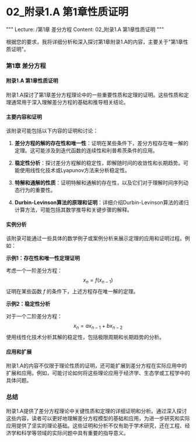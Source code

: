 # 02_附录1.A 第1章性质证明

"""
Lecture: /第1章 差分方程
Content: 02_附录1.A 第1章性质证明
"""

根据您的要求，我将详细分析和深入探讨第1章附录1.A的内容，主要关于"第1章性质证明"。

### 第1章 差分方程
#### 附录1.A 第1章性质证明

附录1.A探讨了第1章差分方程理论中的一些重要性质和定理的证明。这些性质和定理通常用于深入理解差分方程的基础和推导相关结论。

#### 主要内容和证明

该附录可能包括以下内容的证明和讨论：

1. **差分方程的解的存在性和唯一性**：证明在某些条件下，差分方程存在唯一解的定理。这可能涉及到迭代函数的连续性和利普希茨条件的应用。

2. **稳定性分析**：探讨差分方程解的稳定性，即解随时间的收敛性和长期趋势。可能使用线性化技术或Lyapunov方法来分析稳定性。

3. **特解和通解的性质**：证明特解和通解的存在性，以及它们对于理解时间序列动态行为的重要性。

4. **Durbin-Levinson算法的原理和证明**：详细介绍Durbin-Levinson算法的递归计算方法，可能包括其数学推导和关键步骤的解释。

#### 实例分析

该附录可能通过一些具体的数学例子或案例分析来展示定理的应用和证明过程。例如：

**示例1：存在性和唯一性定理证明**

考虑一个一阶差分方程：
$$ x_n = f(x_{n-1}) $$
证明在某些函数 $f$ 的条件下，上述方程存在唯一解的定理。

**示例2：稳定性分析**

对于一个二阶差分方程：
$$ x_n = a x_{n-1} + b x_{n-2} $$
使用线性化技术分析其解的稳定性，包括极限周期和长期趋势的分析。

#### 应用和扩展

附录1.A的内容不仅限于理论性质的证明，还可能扩展到差分方程在实际应用中的扩展和应用。例如，可能讨论如何将这些理论应用于经济学、生态学或工程学中的具体问题。

### 总结

附录1.A提供了差分方程理论中关键性质和定理的详细证明和分析。通过深入探讨这些内容，读者可以更好地理解差分方程模型的基础和应用，为进一步研究和实际应用提供了坚实的理论基础。这些证明和分析不仅有助于学术研究，还在工程、经济学和科学等领域的实际问题中具有重要的指导意义。